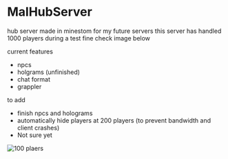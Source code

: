 # MalHubServer

hub server made in minestom for my future servers
this server has handled 1000 players during a test fine check image below


current features
- npcs
- holgrams (unfinished)
- chat format
- grappler

to add
- finish npcs and holograms
- automatically hide players at 200 players (to prevent bandwidth and client crashes)
- Not sure yet

![100 plaers](https://cdn.discordapp.com/attachments/977666708292653076/1004171017352118372/unknown.png)